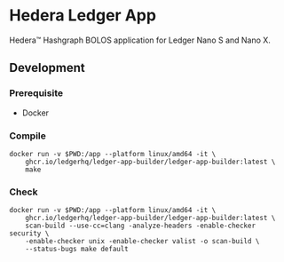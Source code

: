 # Hedera Ledger App

Hedera™ Hashgraph BOLOS application for Ledger Nano S and Nano X.

## Development

### Prerequisite

-   Docker

### Compile

```
docker run -v $PWD:/app --platform linux/amd64 -it \
    ghcr.io/ledgerhq/ledger-app-builder/ledger-app-builder:latest \
    make
```

### Check

```
docker run -v $PWD:/app --platform linux/amd64 -it \
    ghcr.io/ledgerhq/ledger-app-builder/ledger-app-builder:latest \
    scan-build --use-cc=clang -analyze-headers -enable-checker security \
    -enable-checker unix -enable-checker valist -o scan-build \
    --status-bugs make default
```
